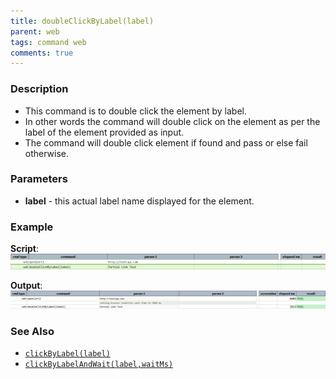 ```yaml
---
title: doubleClickByLabel(label)
parent: web
tags: command web
comments: true
---
```


### Description

- This command is to double click the element by label.
- In other words the command will double click on the element as per the label of the element provided as input.
- The command will double click element if found and pass or else fail otherwise.

### Parameters

- **label** - this actual label name displayed for the element.

### Example

**Script**:<br/>
![](image/doubleClickByLabel_01.png)

**Output**:<br/>
![](image/doubleClickByLabel_02.png)

### See Also

- [`clickByLabel(label)`](clickByLabel(label))
- [`clickByLabelAndWait(label,waitMs)`](clickByLabelAndWait(label,waitMs))